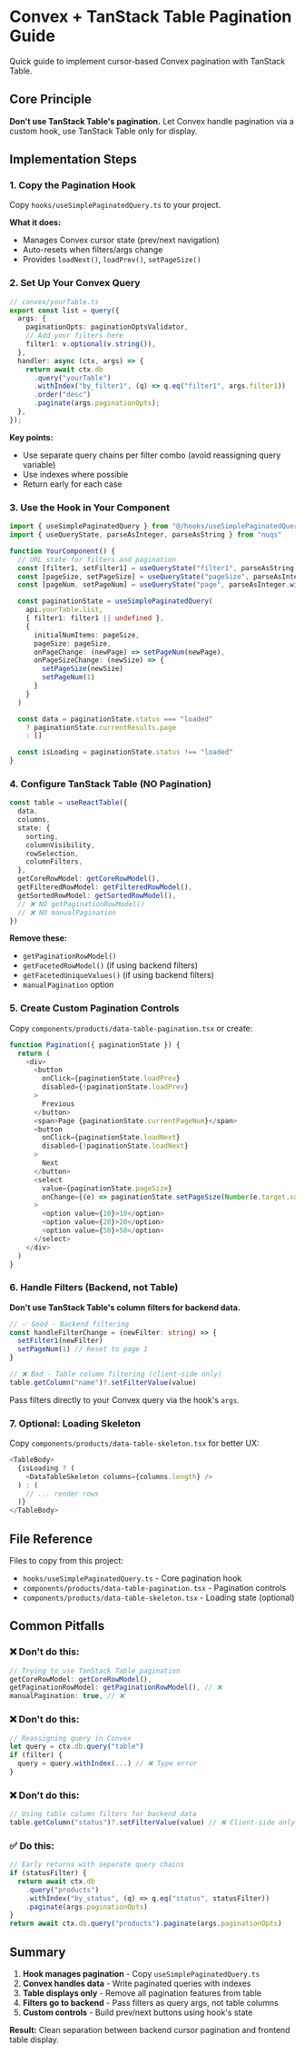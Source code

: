 # Convex + TanStack Table Pagination Guide

Quick guide to implement cursor-based Convex pagination with TanStack Table.

## Core Principle
**Don't use TanStack Table's pagination.** Let Convex handle pagination via a custom hook, use TanStack Table only for display.

## Implementation Steps

### 1. Copy the Pagination Hook
Copy `hooks/useSimplePaginatedQuery.ts` to your project.

**What it does:**
- Manages Convex cursor state (prev/next navigation)
- Auto-resets when filters/args change
- Provides `loadNext()`, `loadPrev()`, `setPageSize()`

### 2. Set Up Your Convex Query
```typescript
// convex/yourTable.ts
export const list = query({
  args: {
    paginationOpts: paginationOptsValidator,
    // Add your filters here
    filter1: v.optional(v.string()),
  },
  handler: async (ctx, args) => {
    return await ctx.db
      .query("yourTable")
      .withIndex("by_filter1", (q) => q.eq("filter1", args.filter1))
      .order("desc")
      .paginate(args.paginationOpts);
  },
});
```

**Key points:**
- Use separate query chains per filter combo (avoid reassigning query variable)
- Use indexes where possible
- Return early for each case

### 3. Use the Hook in Your Component
```typescript
import { useSimplePaginatedQuery } from "@/hooks/useSimplePaginatedQuery"
import { useQueryState, parseAsInteger, parseAsString } from "nuqs"

function YourComponent() {
  // URL state for filters and pagination
  const [filter1, setFilter1] = useQueryState("filter1", parseAsString.withDefault(""))
  const [pageSize, setPageSize] = useQueryState("pageSize", parseAsInteger.withDefault(10))
  const [pageNum, setPageNum] = useQueryState("page", parseAsInteger.withDefault(1))

  const paginationState = useSimplePaginatedQuery(
    api.yourTable.list,
    { filter1: filter1 || undefined },
    {
      initialNumItems: pageSize,
      pageSize: pageSize,
      onPageChange: (newPage) => setPageNum(newPage),
      onPageSizeChange: (newSize) => {
        setPageSize(newSize)
        setPageNum(1)
      }
    }
  )

  const data = paginationState.status === "loaded"
    ? paginationState.currentResults.page
    : []

  const isLoading = paginationState.status !== "loaded"
}
```

### 4. Configure TanStack Table (NO Pagination)
```typescript
const table = useReactTable({
  data,
  columns,
  state: {
    sorting,
    columnVisibility,
    rowSelection,
    columnFilters,
  },
  getCoreRowModel: getCoreRowModel(),
  getFilteredRowModel: getFilteredRowModel(),
  getSortedRowModel: getSortedRowModel(),
  // ❌ NO getPaginationRowModel()
  // ❌ NO manualPagination
})
```

**Remove these:**
- `getPaginationRowModel()`
- `getFacetedRowModel()` (if using backend filters)
- `getFacetedUniqueValues()` (if using backend filters)
- `manualPagination` option

### 5. Create Custom Pagination Controls
Copy `components/products/data-table-pagination.tsx` or create:

```typescript
function Pagination({ paginationState }) {
  return (
    <div>
      <button
        onClick={paginationState.loadPrev}
        disabled={!paginationState.loadPrev}
      >
        Previous
      </button>
      <span>Page {paginationState.currentPageNum}</span>
      <button
        onClick={paginationState.loadNext}
        disabled={!paginationState.loadNext}
      >
        Next
      </button>
      <select
        value={paginationState.pageSize}
        onChange={(e) => paginationState.setPageSize(Number(e.target.value))}
      >
        <option value={10}>10</option>
        <option value={20}>20</option>
        <option value={50}>50</option>
      </select>
    </div>
  )
}
```

### 6. Handle Filters (Backend, not Table)
**Don't use TanStack Table's column filters for backend data.**

```typescript
// ✅ Good - Backend filtering
const handleFilterChange = (newFilter: string) => {
  setFilter1(newFilter)
  setPageNum(1) // Reset to page 1
}

// ❌ Bad - Table column filtering (client-side only)
table.getColumn("name")?.setFilterValue(value)
```

Pass filters directly to your Convex query via the hook's `args`.

### 7. Optional: Loading Skeleton
Copy `components/products/data-table-skeleton.tsx` for better UX:

```typescript
<TableBody>
  {isLoading ? (
    <DataTableSkeleton columns={columns.length} />
  ) : (
    // ... render rows
  )}
</TableBody>
```

## File Reference
Files to copy from this project:
- `hooks/useSimplePaginatedQuery.ts` - Core pagination hook
- `components/products/data-table-pagination.tsx` - Pagination controls
- `components/products/data-table-skeleton.tsx` - Loading state (optional)

## Common Pitfalls

### ❌ Don't do this:
```typescript
// Trying to use TanStack Table pagination
getCoreRowModel: getCoreRowModel(),
getPaginationRowModel: getPaginationRowModel(), // ❌
manualPagination: true, // ❌
```

### ❌ Don't do this:
```typescript
// Reassigning query in Convex
let query = ctx.db.query("table")
if (filter) {
  query = query.withIndex(...) // ❌ Type error
}
```

### ❌ Don't do this:
```typescript
// Using table column filters for backend data
table.getColumn("status")?.setFilterValue(value) // ❌ Client-side only
```

### ✅ Do this:
```typescript
// Early returns with separate query chains
if (statusFilter) {
  return await ctx.db
    .query("products")
    .withIndex("by_status", (q) => q.eq("status", statusFilter))
    .paginate(args.paginationOpts)
}
return await ctx.db.query("products").paginate(args.paginationOpts)
```

## Summary
1. **Hook manages pagination** - Copy `useSimplePaginatedQuery.ts`
2. **Convex handles data** - Write paginated queries with indexes
3. **Table displays only** - Remove all pagination features from table
4. **Filters go to backend** - Pass filters as query args, not table columns
5. **Custom controls** - Build prev/next buttons using hook's state

**Result:** Clean separation between backend cursor pagination and frontend table display.

